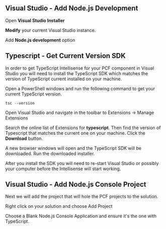 
## Visual Studio - Add Node.js Development
Open **Visual Studio Installer**

**Modify** your current Visual Studio instance.

Add **Node.js development** option

## Typescript - Get Current Version SDK
In order to get TypeScript Intellisense for your PCF component in Visual Studio you will need to install the TypeScript SDK which matches the version of TypeScript current installed on your machine.

Open a PowerShell windows and run the following command to get your current TypeScript version.
```
tsc --version
```

Open Visual Studio and navigate in the toolbar to Extensions -> Manage Extensions

Search the online list of Extensions for **typescript**.  Then find the version of Typescript that matches the current one on your machine.  Click the **Download** button.

A new browser windows will open and the TypeScript SDK will be downloaded.  Run the downloaded installer.

After you install the SDK you will need to re-start Visual Studio or possibly your computer before the Intellisense will start working.

## Visual Studio - Add Node.js Console Project
Next we will add the project that will hole the PCF projects to the solution.

Right click on your solution and choose Add Project

Choose a Blank Node.js Console Application and ensure it's the one with TypeScript.

<!--stackedit_data:
eyJoaXN0b3J5IjpbOTg3OTAxNCwxNjA0NjY2NTAxLDQxNjYxMT
A5MywtMzU4OTc1NDczXX0=
-->